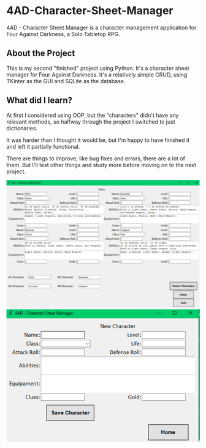 # 4AD-Character-Sheet-Manager
4AD - Character Sheet Manager is a character management application for Four Against Darkness, a Solo Tabletop RPG.

## About the Project
This is my second "finished" project using Python.
It's a character sheet manager for Four Against Darkness. It's a relatively simple CRUD, using TKinter as the GUI and SQLite as the database.

## What did I learn?
At first I considered using OOP, but the "characters" didn't have any relevant methods, so halfway through the project I switched to just dictionaries.

It was harder than I thought it would be, but I'm happy to have finished it and left it partially functional.

There are things to improve, like bug fixes and errors, there are a lot of them. But I'll test other things and study more before moving on to the next project.

![alt text](img\image-1.png)
![alt text](img\image.png)